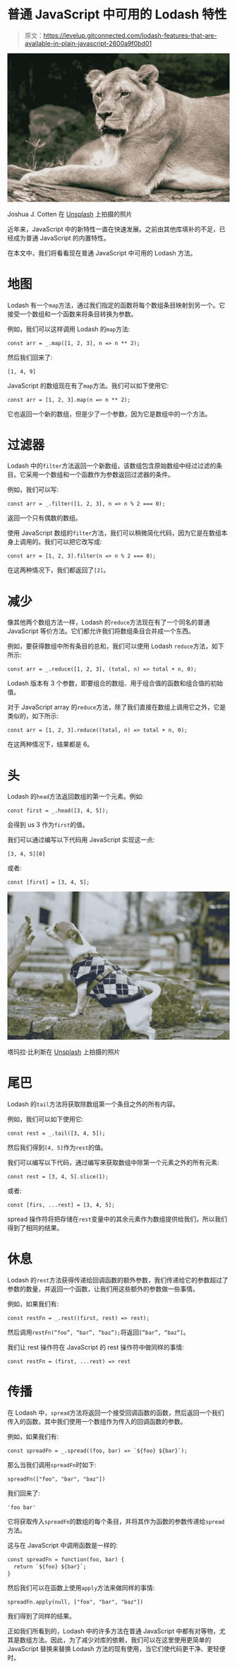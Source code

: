 # 普通 JavaScript 中可用的 Lodash 特性

> 原文：<https://levelup.gitconnected.com/lodash-features-that-are-available-in-plain-javascript-2600a9f0bd01>

![](img/95f73a4a8071a6efbd94a1c8be3623c7.png)

Joshua J. Cotten 在 [Unsplash](https://unsplash.com?utm_source=medium&utm_medium=referral) 上拍摄的照片

近年来，JavaScript 中的新特性一直在快速发展。之前由其他库填补的不足，已经成为普通 JavaScript 的内置特性。

在本文中，我们将看看现在普通 JavaScript 中可用的 Lodash 方法。

# 地图

Lodash 有一个`map`方法，通过我们指定的函数将每个数组条目映射到另一个。它接受一个数组和一个函数来将条目转换为参数。

例如，我们可以这样调用 Lodash 的`map`方法:

```
const arr = _.map([1, 2, 3], n => n ** 2);
```

然后我们回来了:

```
[1, 4, 9]
```

JavaScript 的数组现在有了`map`方法。我们可以如下使用它:

```
const arr = [1, 2, 3].map(n => n ** 2);
```

它也返回一个新的数组，但是少了一个参数，因为它是数组中的一个方法。

# 过滤器

Lodash 中的`filter`方法返回一个新数组，该数组包含原始数组中经过过滤的条目。它采用一个数组和一个函数作为参数返回过滤器的条件。

例如，我们可以写:

```
const arr = _.filter([1, 2, 3], n => n % 2 === 0);
```

返回一个只有偶数的数组。

使用 JavaScript 数组的`filter`方法，我们可以稍微简化代码，因为它是在数组本身上调用的。我们可以把它改写成:

```
const arr = [1, 2, 3].filter(n => n % 2 === 0);
```

在这两种情况下，我们都返回了`[2]`。

# 减少

像其他两个数组方法一样，Lodash 的`reduce`方法现在有了一个同名的普通 JavaScript 等价方法。它们都允许我们将数组条目合并成一个东西。

例如，要获得数组中所有条目的总和，我们可以使用 Lodash `reduce`方法，如下所示:

```
const arr = _.reduce([1, 2, 3], (total, n) => total + n, 0);
```

Lodash 版本有 3 个参数，即要组合的数组、用于组合值的函数和组合值的初始值。

对于 JavaScript array 的`reduce`方法，除了我们直接在数组上调用它之外，它是类似的，如下所示:

```
const arr = [1, 2, 3].reduce((total, n) => total + n, 0);
```

在这两种情况下，结果都是 6。

# 头

Lodash 的`head`方法返回数组的第一个元素。例如:

```
const first = _.head([3, 4, 5]);
```

会得到 us 3 作为`first`的值。

我们可以通过编写以下代码用 JavaScript 实现这一点:

```
[3, 4, 5][0]
```

或者:

```
const [first] = [3, 4, 5];
```

![](img/31f91c922e939f00375400bc9be2ccd0.png)

塔玛拉·比利斯在 [Unsplash](https://unsplash.com?utm_source=medium&utm_medium=referral) 上拍摄的照片

# 尾巴

Lodash 的`tail`方法将获取除数组第一个条目之外的所有内容。

例如，我们可以如下使用它:

```
const rest = _.tail([3, 4, 5]);
```

然后我们得到`[4, 5]`作为`rest`的值。

我们可以编写以下代码，通过编写来获取数组中除第一个元素之外的所有元素:

```
const rest = [3, 4, 5].slice(1);
```

或者:

```
const [firs, ...rest] = [3, 4, 5];
```

spread 操作符将把存储在`rest`变量中的其余元素作为数组提供给我们，所以我们得到了相同的结果。

# 休息

Lodash 的`rest`方法获得传递给回调函数的额外参数，我们传递给它的参数超过了参数的数量，并返回一个函数，让我们用这些额外的参数做一些事情。

例如，如果我们有:

```
const restFn = _.rest((first, rest) => rest);
```

然后调用`restFn(“foo”, “bar”, “baz”);`将返回`[“bar”, “baz”]`。

我们让 rest 操作符在 JavaScript 的 rest 操作符中做同样的事情:

```
const restFn = (first, ...rest) => rest
```

# 传播

在 Lodash 中，`spread`方法将返回一个接受回调函数的函数，然后返回一个我们传入的函数，其中我们使用一个数组作为传入的回调函数的参数。

例如，如果我们有:

```
const spreadFn = _.spread((foo, bar) => `${foo} ${bar}`);
```

那么当我们调用`spreadFn`时如下:

```
spreadFn(["foo", "bar", "baz"])
```

我们回来了:

```
'foo bar'
```

它将获取传入`spreadFn`的数组的每个条目，并将其作为函数的参数传递给`spread`方法。

这与在 JavaScript 中调用函数是一样的:

```
const spreadFn = function(foo, bar) {
  return `${foo} ${bar}`;
}
```

然后我们可以在函数上使用`apply`方法来做同样的事情:

```
spreadFn.apply(null, ["foo", "bar", "baz"])
```

我们得到了同样的结果。

正如我们所看到的，Lodash 中的许多方法在普通 JavaScript 中都有对等物，尤其是数组方法。因此，为了减少对库的依赖，我们可以在这里使用更简单的 JavaScript 替换来替换 Lodash 方法的现有使用，当它们使代码更干净、更轻便时。
